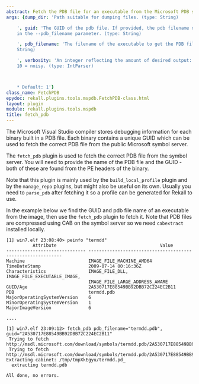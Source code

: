 ```yaml
---
abstract: Fetch the PDB file for an executable from the Microsoft PDB server.
args: {dump_dir: 'Path suitable for dumping files. (type: String)

    ', guid: 'The GUID of the pdb file. If provided, the pdb filename must be provided
    in the --pdb_filename parameter. (type: String)

    ', pdb_filename: 'The filename of the executable to get the PDB file for. (type:
    String)

    ', verbosity: 'An integer reflecting the amount of desired output: 0 = quiet,
    10 = noisy. (type: IntParser)



    * Default: 1'}
class_name: FetchPDB
epydoc: rekall.plugins.tools.mspdb.FetchPDB-class.html
layout: plugin
module: rekall.plugins.tools.mspdb
title: fetch_pdb
---
```


The Microsoft Visual Studio compiler stores debugging information for each
binary built in a PDB file. Each binary contains a unique GUID which can be used
to fetch the correct PDB file from the public Microsoft symbol server.

The `fetch_pdb` plugin is used to fetch the correct PDB file from the symbol
server. You will need to provide the name of the PDB file and the GUID - both of
these are found from the PE headers of the binary.

Note that this plugin is mainly used by the `build_local_profile` plugin and by
the `manage_repo` plugins, but might also be useful on its own. Usually you need
to `parse_pdb` after fetching it so a profile can be generated for Rekall to
use.

In the example below we find the GUID and pdb file name of an executable from
the image, then use the `fetch_pdb` plugin to fetch it. Note that PDB files are compressed using CAB on the symbol server so we need `cabextract` installed locally.

```text
[1] win7.elf 23:08:40> peinfo "termdd"
          Attribute                                       Value
------------------------------ ------------------------------------------------------------
Machine                        IMAGE_FILE_MACHINE_AMD64
TimeDateStamp                  2009-07-14 00:16:36Z
Characteristics                IMAGE_FILE_DLL, IMAGE_FILE_EXECUTABLE_IMAGE,
                               IMAGE_FILE_LARGE_ADDRESS_AWARE
GUID/Age                       2A530717E88549BB92DBB72C224EC2B11
PDB                            termdd.pdb
MajorOperatingSystemVersion    6
MinorOperatingSystemVersion    1
MajorImageVersion              6

....

[1] win7.elf 23:09:12> fetch_pdb pdb_filename="termdd.pdb", guid="2A530717E88549BB92DBB72C224EC2B11"
 Trying to fetch http://msdl.microsoft.com/download/symbols/termdd.pdb/2A530717E88549BB92DBB72C224EC2B11/termdd.pd_
 Trying to fetch http://msdl.microsoft.com/download/symbols/termdd.pdb/2A530717E88549BB92DBB72C224EC2B11/termdd.pd_
Extracting cabinet: /tmp/tmpXkEgyu/termdd.pd_
  extracting termdd.pdb

All done, no errors.
```
